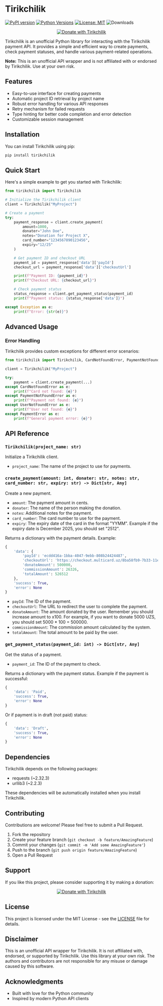 # Tirikchilik

[![PyPI version](https://img.shields.io/pypi/v/tirikchilik)](https://pypi.org/project/tirikchilik/)
[![Python Versions](https://img.shields.io/pypi/pyversions/tirikchilik.svg)](https://pypi.org/project/tirikchilik/)
[![License: MIT](https://img.shields.io/badge/License-MIT-yellow.svg)](https://opensource.org/licenses/MIT)
![Downloads](https://img.shields.io/pypi/dm/tirikchilik)
<p align="center">
  <a href="https://tirikchilik.uz/araltech">
    <img src="https://camo.githubusercontent.com/ed28339e5a5786534715b1c0c885271437761fc91af84d5dc5bbc2c71e307a02/68747470733a2f2f696d672e736869656c64732e696f2f62616467652f546972696b6368696c696b2d6666646430303f7374796c653d666f722d7468652d6261646765" alt="Donate with Tirikchilik">
  </a>
</p>

Tirikchilik is an unofficial Python library for interacting with the Tirikchilik payment API. It provides a simple and
efficient way to create payments, check payment statuses, and handle various payment-related operations.

**Note:** This is an unofficial API wrapper and is not affiliated with or endorsed by Tirikchilik. Use at your own risk.

## Features

- Easy-to-use interface for creating payments
- Automatic project ID retrieval by project name
- Robust error handling for various API responses
- Retry mechanism for failed requests
- Type hinting for better code completion and error detection
- Customizable session management

## Installation

You can install Tirikchilik using pip:

```bash
pip install tirikchilik
```

## Quick Start

Here's a simple example to get you started with Tirikchilik:

```python
from tirikchilik import Tirikchilik

# Initialize the Tirikchilik client
client = Tirikchilik("MyProject")

# Create a payment
try:
    payment_response = client.create_payment(
        amount=1000,
        donater="John Doe",
        notes="Donation for Project X",
        card_number="1234567890123456",
        expiry="12/25"
    )

    # Get payment ID and checkout URL
    payment_id = payment_response['data']['payId']
    checkout_url = payment_response['data']['checkoutUrl']

    print(f"Payment ID: {payment_id}")
    print(f"Checkout URL: {checkout_url}")

    # Check payment status
    status_response = client.get_payment_status(payment_id)
    print(f"Payment status: {status_response['data']}")

except Exception as e:
    print(f"Error: {str(e)}")
```

## Advanced Usage

### Error Handling

Tirikchilik provides custom exceptions for different error scenarios:

```python
from tirikchilik import Tirikchilik, CardNotFoundError, PaymentNotFoundError, UserNotFoundError, PaymentError

client = Tirikchilik("MyProject")

try:
    payment = client.create_payment(...)
except CardNotFoundError as e:
    print(f"Card not found: {e}")
except PaymentNotFoundError as e:
    print(f"Payment not found: {e}")
except UserNotFoundError as e:
    print(f"User not found: {e}")
except PaymentError as e:
    print(f"General payment error: {e}")
```

## API Reference

### `Tirikchilik(project_name: str)`

Initialize a Tirikchilik client.

- `project_name`: The name of the project to use for payments.

### `create_payment(amount: int, donater: str, notes: str, card_number: str, expiry: str) -> Dict[str, Any]`

Create a new payment.

- `amount`: The payment amount in cents.
- `donater`: The name of the person making the donation.
- `notes`: Additional notes for the payment.
- `card_number`: The card number to use for the payment.
- `expiry`: The expiry date of the card in the format "YYMM". Example if the expiry date is December 2025, you should
  set "2512".

Returns a dictionary with the payment details. Example:

```python
{
    'data': {
        'payId': 'ecdd416a-1bba-4047-9ebb-808b24424487',
        'checkoutUrl': 'https://checkout.multicard.uz/8ba58fb9-7b33-11ef-bfaa-00875680eaf6',
        'donateAmount': 500000,
        'commissionAmount': 26326,
        'totalAmount': 526512
    },
    'success': True,
    'error': None
}   
```

- `payId`: The ID of the payment.
- `checkoutUrl`: The URL to redirect the user to complete the payment.
- `donateAmount`: The amount donated by the user. Remember you should increase amount to x100. For example, if you want
  to donate 5000 UZS, you should set 5000 * 100 = 500000.
- `commissionAmount`: The commission amount calculated by the system.
- `totalAmount`: The total amount to be paid by the user.

### `get_payment_status(payment_id: int) -> Dict[str, Any]`

Get the status of a payment.

- `payment_id`: The ID of the payment to check.

Returns a dictionary with the payment status. Example if the payment is successful:

```python
{
    'data': 'Paid',
    'success': True,
    'error': None
}
```

Or if payment is in draft (not paid) status:

```python
{
    'data': 'Draft',
    'success': True,
    'error': None
}
```

## Dependencies

Tirikchilik depends on the following packages:

- requests (~2.32.3)
- urllib3 (~2.2.3)

These dependencies will be automatically installed when you install Tirikchilik.

## Contributing

Contributions are welcome! Please feel free to submit a Pull Request.

1. Fork the repository
2. Create your feature branch (`git checkout -b feature/AmazingFeature`)
3. Commit your changes (`git commit -m 'Add some AmazingFeature'`)
4. Push to the branch (`git push origin feature/AmazingFeature`)
5. Open a Pull Request

## Support

If you like this project, please consider supporting it by making a donation:
<p align="center">
  <a href="https://tirikchilik.uz/araltech">
    <img src="https://camo.githubusercontent.com/ed28339e5a5786534715b1c0c885271437761fc91af84d5dc5bbc2c71e307a02/68747470733a2f2f696d672e736869656c64732e696f2f62616467652f546972696b6368696c696b2d6666646430303f7374796c653d666f722d7468652d6261646765" alt="Donate with Tirikchilik">
  </a>
</p>

## License

This project is licensed under the MIT License - see the [LICENSE](https://github.com/Diyarbekoralbaev/tirikchilik/LICENSE)
file for details.

## Disclaimer

This is an unofficial API wrapper for Tirikchilik. It is not affiliated with, endorsed, or supported by Tirikchilik. Use
this library at your own risk. The authors and contributors are not responsible for any misuse or damage caused by this
software.

## Acknowledgments

- Built with love for the Python community
- Inspired by modern Python API clients
